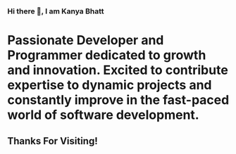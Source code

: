 ### Hi there 👋, I am Kanya Bhatt

# Passionate Developer and Programmer dedicated to growth and innovation. Excited to contribute expertise to dynamic projects and constantly improve in the fast-paced world of software development.




## Thanks For Visiting!



